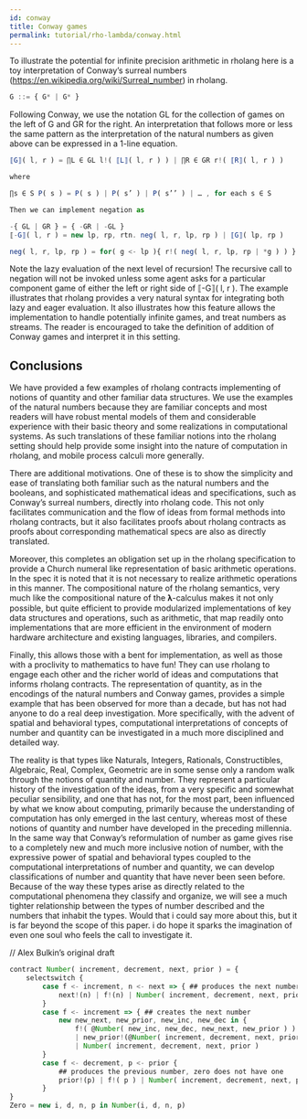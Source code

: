 ```yaml
---
id: conway
title: Conway games
permalink: tutorial/rho-lambda/conway.html
---
```


To illustrate the potential for infinite precision arithmetic in rholang here is a toy interpretation of Conway’s surreal numbers (https://en.wikipedia.org/wiki/Surreal_number) in rholang.


```javascript
G ::= { G* | G* }
```
Following Conway, we use the notation GL for the collection of games on the left of G and GR for the right. An interpretation that follows more or less the same pattern as the interpretation of the natural numbers as given above can be expressed in a 1-line equation.
```javascript
⟦G⟧( l, r ) = ∏L ∈ GL l!( ⟦L⟧( l, r ) ) | ∏R ∈ GR r!( ⟦R⟧( l, r ) )

where

∏s ∈ S P( s ) = P( s ) | P( s’ ) | P( s’’ ) | … , for each s ∈ S

Then we can implement negation as

-{ GL | GR } = { -GR | -GL }
⟦-G⟧( l, r ) = new lp, rp, rtn. neg( l, r, lp, rp ) | ⟦G⟧( lp, rp )

neg( l, r, lp, rp ) = for( g <- lp ){ r!( neg( l, r, lp, rp | *g ) ) } | for( g <- rp ){ l!( neg( l, r, lp, rp | *g ) }
```
Note the lazy evaluation of the next level of recursion! The recursive call to negation will not be invoked unless some agent asks for a particular component game of either the left or right side of ⟦-G⟧( l, r ). The example illustrates that rholang provides a very natural syntax for integrating both lazy and eager evaluation. It also illustrates how this feature allows the implementation to handle potentially infinite games, and treat numbers as streams. The reader is encouraged to take the definition of addition of Conway games and interpret it in this setting.
## Conclusions
We have provided a few examples of rholang contracts implementing of notions of quantity and other familiar data structures. We use the examples of the natural numbers because they are familiar concepts and most readers will have robust mental models of them and considerable experience with their basic theory and some realizations in computational systems. As such translations of these familiar notions into the rholang setting should help provide some insight into the nature of computation in rholang, and mobile process calculi more generally.

There are additional motivations. One of these is to show the simplicity and ease of translating both familiar such as the natural numbers and the booleans, and sophisticated mathematical ideas and specifications, such as Conway’s surreal numbers, directly into rholang code. This not only facilitates communication and the flow of ideas from formal methods into rholang contracts, but it also facilitates proofs about rholang contracts as proofs about corresponding mathematical specs are also as directly translated.

Moreover, this completes an obligation set up in the rholang specification to provide a Church numeral like representation of basic arithmetic operations. In the spec it is noted that it is not necessary to realize arithmetic operations in this manner. The compositional nature of the rholang semantics, very much like the compositional nature of the 𝛌-calculus makes it not only possible, but quite efficient to provide modularized implementations of key data structures and operations, such as arithmetic, that map readily onto implementations that are more efficient in the environment of modern hardware architecture and existing languages, libraries, and compilers.

Finally, this allows those with a bent for implementation, as well as those with a proclivity to mathematics to have fun! They can use rholang to engage each other and the richer world of ideas and computations that informs rholang contracts. The representation of quantity, as in the encodings of the natural numbers and Conway games, provides a simple example that has been observed for more than a decade, but has not had anyone to do a real deep investigation. More specifically, with the advent of spatial and behavioral types, computational interpretations of concepts of number and quantity can be investigated in a much more disciplined and detailed way. 

The reality is that types like Naturals, Integers, Rationals, Constructibles, Algebraic, Real, Complex, Geometric are in some sense only a random walk through the notions of quantity and number. They represent a particular history of the investigation of the ideas, from a very specific and somewhat peculiar sensibility, and one that has not, for the most part, been influenced by what we know about computing, primarily because the understanding of computation has only emerged in the last century, whereas most of these notions of quantity and number have developed in the preceding millennia. In the same way that Conway’s reformulation of number as game gives rise to a completely new and much more inclusive notion of number, with the expressive power of spatial and behavioral types coupled to the computational interpretations of number and quantity, we can develop classifications of number and quantity that have never been seen before. Because of the way these types arise as directly related to the computational phenomena they classify and organize, we will see a much tighter relationship between the types of number described and the numbers that inhabit the types. Would that i could say more about this, but it is far beyond the scope of this paper. i do hope it sparks the imagination of even one soul who feels the call to investigate it.


// Alex Bulkin’s original draft

```javascript
contract Number( increment, decrement, next, prior ) = { 
    selectswitch { 
        case f <- increment, n <- next => { ## produces the next number
            next!(n) | f!(n) | Number( increment, decrement, next, prior )
        }
        case f <- increment => { ## creates the next number
            new new_next, new_prior, new_inc, new_dec in { 
                f!( @Number( new_inc, new_dec, new_next, new_prior ) ) 
                | new_prior!(@Number( increment, decrement, next, prior))
                | Number( increment, decrement, next, prior )
        }
        case f <- decrement, p <- prior { 
            ## produces the previous number, zero does not have one
            prior!(p) | f!( p ) | Number( increment, decrement, next, prior )
        }
}
Zero = new i, d, n, p in Number(i, d, n, p)
```